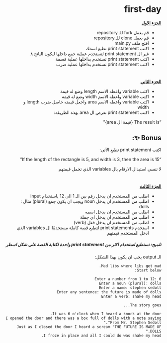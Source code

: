 <div dir=rtl> 


<h1>first-day</h1>


<p dir="rtl">
 <strong><a href="https://docs.google.com/document/d/1stcvqGYWDplD6eUdKk-LS_OkbApIlOyDXrQJ3rbIBoc/edit">الجزء الاول</a></strong></p>
  
  
  
- قم بعمل fork للـ repository
- قم بعمل clone للـ repository
- افتح ملف main.py
- اكتب print statement تطبع اسمك
- غير ال  print statement لتستخدم عملية جمع داخلها ليكون الناتج ٨
- اكتب print statement تستخدم بداخلها عملية قسمة
- اكتب print statement تستخدم بداخلها عملية ضرب
 
 <h1></h1>
<p dir="rtl">
<strong><a href="https://docs.google.com/document/d/1sA89c0LxxoBCoTHY9UvwdLftiFQ1g3EhAYEMoltLLTg/edit#">الجزء الثاني</a></strong></p>
 
- اكتب variable واعطه الاسم length وضع له قيمة
- اكتب variable واعطه الاسم width وضع له قيمة
- اكتب variable واعطه الاسم area واجعل قيمته حاصل ضرب length و width 
- اكتب print statement تعرض ال area بهذه الطريقة:

“The result is {قيمة ال area}”

## Bonus ✨:
اكتب print statement تطبع الآتي:

“If the length of the rectangle is 5, and width is 3, then the area is 15”

لا تنسى استبدال الارقام بال variables الذي تحمل قيمتهم
 <h1></h1>
<p dir="rtl">
<strong><a href="https://docs.google.com/document/d/1BA8t5-qKIBhLCSQFKYVx9syLgFAapT6lXDlLHpM0jmg/edit">الجزء الثالث</a></strong></p>
 
- اطلب من المستخدم ان يدخل رقم بين الـ 1 الى 12 ياستخدام input
- اطلب من المستخدم ان يدخل noun ويجب ان يكون جمع (plural) مثال : dolls
- اطلب من المستخدم ان يدخل اسمه
- اطلب من المستخدم ان يدخل اي جملة
- اطلب من المستخدم ان يدخل فعل (verb)
- استخدم print statements لتطبع قصة كاملة مستخدمًا ال variables الذي ادخل المستخدم قيمتهم
 ##### تلميح: تستطيع استخدام اكثر من print statement واحدة لكتابة القصة على شكل اسطر
 الـ output يجب ان يكون بهذا الشكل:
 ```
Mad libs where libs get mad.
Start below:

Enter a number from 1 to 12: 6
Enter a noun (plural): dolls
Enter a name: stephen sedoll
Enter any sentence: the future is made of dolls
Enter a verb: shake my head

The story goes...

It was 6 o'clock when I heard a knock at the door.
I opened the door and there was a box full of dolls with a note saying "From Mr. Stephen Sedoll."
Just as I closed the door I heard a scream "THE FUTURE IS MADE OF DOLLS."
I froze in place and all I could do was shake my head.
 ```
 
</div>
